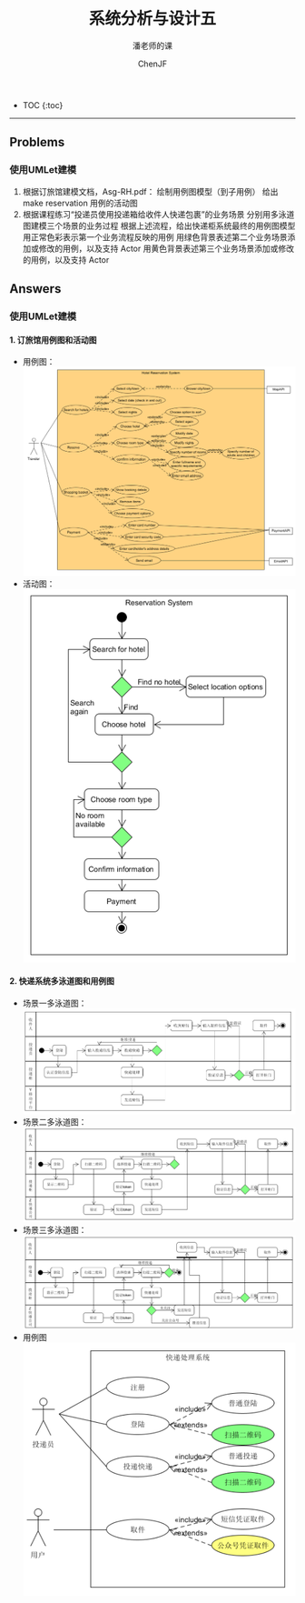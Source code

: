﻿---  
layout: post  
title: "系统分析与设计五"  
subtitle: "潘老师的课"  
author: "ChenJF"  
header-img: "/img/post-bg-imgs/2-systems-analysis-design.jpg"  
header-mask: 0.4  
catalog: true
tags:  系统分析与设计
---

* TOC
{:toc}

---
## Problems
### 使用UMLet建模
1. 根据订旅馆建模文档，Asg-RH.pdf：
绘制用例图模型（到子用例）
给出 make reservation 用例的活动图
2. 根据课程练习“投递员使用投递箱给收件人快递包裹”的业务场景
分别用多泳道图建模三个场景的业务过程
根据上述流程，给出快递柜系统最终的用例图模型
用正常色彩表示第一个业务流程反映的用例
用绿色背景表述第二个业务场景添加或修改的用例，以及支持 Actor
用黄色背景表述第三个业务场景添加或修改的用例，以及支持 Actor

## Answers
### 使用UMLet建模
#### 1. 订旅馆用例图和活动图
* 用例图：
![旅馆预订系统用例图](https://raw.githubusercontent.com/Chenjiff/Chenjiff.github.io/master/img/in-post/SWSAD-in/hotel_uc.png)
* 活动图：
![旅馆预订系统活动图](https://raw.githubusercontent.com/Chenjiff/Chenjiff.github.io/master/img/in-post/SWSAD-in/hotel_ac.png)

#### 2. 快递系统多泳道图和用例图
* 场景一多泳道图：
![场景一多泳道图](https://raw.githubusercontent.com/Chenjiff/Chenjiff.github.io/master/img/in-post/SWSAD-in/kuaidi1.png)
* 场景二多泳道图：
![场景二多泳道图](https://raw.githubusercontent.com/Chenjiff/Chenjiff.github.io/master/img/in-post/SWSAD-in/kuaidi2.png)
* 场景三多泳道图：
![场景三多泳道图](https://raw.githubusercontent.com/Chenjiff/Chenjiff.github.io/master/img/in-post/SWSAD-in/kuaidi3.png)
* 用例图
![快递系统用例图](https://raw.githubusercontent.com/Chenjiff/Chenjiff.github.io/master/img/in-post/SWSAD-in/kuaidi_uc.png)